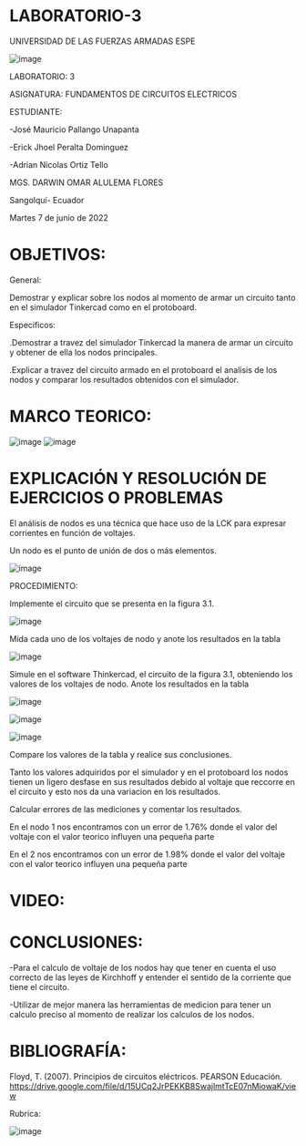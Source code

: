 # LABORATORIO-3

UNIVERSIDAD DE LAS FUERZAS ARMADAS ESPE



![image](https://user-images.githubusercontent.com/105695077/169195292-caeb0d12-8f66-4f08-bb58-2efffc44ccf5.png)




LABORATORIO: 3



ASIGNATURA: FUNDAMENTOS DE CIRCUITOS ELECTRICOS

ESTUDIANTE: 

-José Mauricio Pallango Unapanta

-Erick Jhoel Peralta Dominguez

-Adrian Nicolas Ortiz Tello 

MGS. DARWIN OMAR ALULEMA FLORES

Sangolquí- Ecuador

Martes 7 de junio de 2022

# OBJETIVOS:

General:

Demostrar y explicar sobre los nodos al momento de armar un circuito tanto en el simulador Tinkercad como en el protoboard.  

Especificos:

.Demostrar a travez del simulador Tinkercad la manera de armar un circuito y obtener de ella los nodos principales.

.Explicar a travez del circuito armado en el protoboard el analisis de los nodos y comparar los resultados obtenidos con el simulador. 

# MARCO TEORICO:

![image](https://user-images.githubusercontent.com/105695077/172496870-a872ae25-0440-4db3-bb74-e67443c555ea.png)
![image](https://user-images.githubusercontent.com/105695077/172496895-3a3145e4-7b1a-4c22-9cd9-40e63fa5c84e.png)

# EXPLICACIÓN Y RESOLUCIÓN DE EJERCICIOS O PROBLEMAS

El análisis de nodos es una técnica que hace uso de la LCK para expresar corrientes en función de voltajes.

Un nodo es el punto de unión de dos o más elementos.

![image](https://user-images.githubusercontent.com/105695077/172492102-8640d75e-b628-4199-9f03-142782da0618.png)

PROCEDIMIENTO:

Implemente el circuito que se presenta en la figura 3.1.

![image](https://user-images.githubusercontent.com/105695077/172492196-9c7dea9f-52a6-4010-83fa-922dc396602d.png)

Mida cada uno de los voltajes de nodo y anote los resultados en la tabla

![image](https://user-images.githubusercontent.com/105695077/172501738-f2ee5789-9a8d-4a06-a089-1548eaafd5be.png)

Simule en el software Thinkercad, el circuito de la figura 3.1, obteniendo los valores de los voltajes de nodo. Anote los resultados en la tabla

![image](https://user-images.githubusercontent.com/105695077/172501475-06fcbbd0-6b1b-46ec-9d25-0d71939d9c6f.png)

![image](https://user-images.githubusercontent.com/105695077/172501374-c41b05ea-cb64-41cd-b4cd-5024d803b1c8.png)

![image](https://user-images.githubusercontent.com/105695077/172501398-ee254016-5dd0-4d62-a8b4-578c3b500a95.png)

Compare los valores de la tabla y realice sus conclusiones.

Tanto los valores adquiridos por el simulador y en el protoboard los nodos tienen un ligero desfase en sus resultados debido al voltaje que reccorre en el circuito y esto nos da una variacion en los resultados.

Calcular errores de las mediciones y comentar los resultados.

En el nodo 1 nos encontramos con un error de 1.76% donde el valor del voltaje con el valor teorico influyen una pequeña parte

En el 2 nos encontramos con un error de 1.98% donde el valor del voltaje con el valor teorico influyen una pequeña parte

# VIDEO:


# CONCLUSIONES:

-Para el calculo de voltaje de los nodos hay que tener en cuenta el uso correcto de las leyes de Kirchhoff y entender el sentido de la corriente que tiene el circuito.

-Utilizar de mejor manera las herramientas de medicion para tener un calculo preciso al momento de realizar los calculos de los nodos.

# BIBLIOGRAFÍA:

Floyd, T. (2007). Principios de circuitos eléctricos. PEARSON Educación. https://drive.google.com/file/d/15UCq2JrPEKKB8SwajlmtTcE07nMiowaK/view

Rubrica:

![image](https://user-images.githubusercontent.com/105695077/169549221-6a6d7d81-301f-4ae6-adad-f0a59a65b83e.png)
